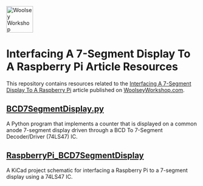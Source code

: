<a href="https://www.woolseyworkshop.com"><img src="https://www.woolseyworkshop.com/wp-content/uploads/WWSLogoTitleLines.png" alt="Woolsey Workshop" height="70"></a>

# Interfacing A 7-Segment Display To A Raspberry Pi Article Resources
This repository contains resources related to the [Interfacing A 7-Segment Display To A Raspberry Pi](https://www.woolseyworkshop.com/2019/02/26/interfacing-a-7-segment-display-to-an-raspberry-pi/) article published on [WoolseyWorkshop.com](https://www.woolseyworkshop.com).

## [BCD7SegmentDisplay.py](BCD7SegmentDisplay.py)
A Python program that implements a counter that is displayed on a common anode 7-segment display driven through a BCD To 7-Segment Decoder/Driver (74LS47) IC.

## [RaspberryPi_BCD7SegmentDisplay](RaspberryPi_BCD7SegmentDisplay)
A KiCad project schematic for interfacing a Raspberry Pi to a 7-segment display using a 74LS47 IC.
